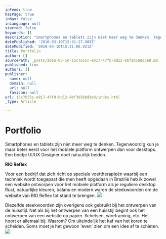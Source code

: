 ```yaml
---
inFeed: true
hasPage: true
inNav: false
inLanguage: null
starred: false
keywords: []
description: "Smartphones en tablets zijn niet meer weg te denken. Tegenwoordig kun je maar beter eerst voor het mobiele platform ontwerpen dan voor desktops. Een beetje UI/UX Designer doet natuurlijk beiden.\_"
datePublished: '2016-03-10T15:31:27.883Z'
dateModified: '2016-03-10T15:31:08.921Z'
title: Portfolio
author: []
sourcePath: _posts/2016-03-10-15c7655c-e017-47f0-bd12-0bf38560d3e0.md
published: true
authors: []
publisher:
  name: null
  domain: null
  url: null
  favicon: null
url: 15c7655c-e017-47f0-bd12-0bf38560d3e0/index.html
_type: Article

---
```

# Portfolio

Smartphones en tablets zijn niet meer weg te denken. Tegenwoordig kun je maar beter eerst voor het mobiele platform ontwerpen dan voor desktops. Een beetje UI/UX Designer doet natuurlijk beiden. 

**RIO Reflex**

Voor een bedrijf dat zich richt op speciale voettherapieën waarbij een techniek wordt toegepast die men heeft opgedaan in Brazilië heb ik zowel een website ontworpen voor het mobiele platform als je reguliere desktop. Rust, natuurlijke kleuren, balans en modern waren de steekwoorden om de website van RIO Reflex tot stand te brengen.
![](https://the-grid-user-content.s3-us-west-2.amazonaws.com/c218794f-6eaf-4985-bfdf-63b236ccc4af.jpg)

Diezelfde steekwoorden zijn overigens ook gebruikt bij het ontwerpen van de huisstijl. Net als bij het ontwerpen van een huisstijl begint ook het ontwerpen van een website op papier. Schetsen, wireframing, etc. Het hoort er allemaal bij. Waarom? Om uiteindelijk het kaf van het koren te scheiden. Soms moet je het gewoon 'even' zien om een idee af te schieten.
![](https://the-grid-user-content.s3-us-west-2.amazonaws.com/0028b04a-6dbb-4cac-bf55-6f07c6954a41.jpg)